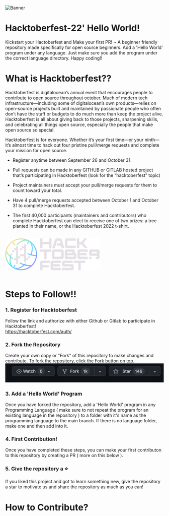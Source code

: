 ![Banner](https://github.com/GDSC-SGGSCC/Hacktoberfest-22/blob/main/banner.png)
# **Hacktoberfest-22' Hello World!**
Kickstart your Hactoberfest and Make your first PR! ~ A beginner friendly repository made specifically for open source beginners. Add a 'Hello World' program under any language. Just make sure you add the program under the correct language directory. Happy coding!!

# **What is Hacktoberfest??**
Hacktoberfest is digitalocean’s annual event that encourages people to contribute to open source throughout october. Much of modern tech infrastructure—including some of digitalocean’s own products—relies on open-source projects built and maintained by passionate people who often don’t have the staff or budgets to do much more than keep the project alive. Hacktoberfest is all about giving back to those projects, sharpening skills, and celebrating all things open source, especially the people that make open source so special.

Hacktoberfest is for everyone. Whether it’s your first time—or your ninth—it’s almost time to hack out four pristine pull/merge requests and complete your mission for open source.

- Register anytime between September 26 and October 31.

- Pull requests can be made in any GITHUB or GITLAB hosted project that’s participating in Hacktoberfest (look for the “hacktoberfest” topic)

- Project maintainers must accept your pull/merge requests for them to count toward your total.

- Have 4 pull/merge requests accepted between October 1 and October 31 to complete Hacktoberfest.

- The first 40,000 participants (maintainers and contributors) who complete Hacktoberfest can elect to receive one of two prizes: a tree planted in their name, or the Hacktoberfest 2022 t-shirt.
<br> <br>

<img src="/logo.png" alt="logo" width="300"/>
<br> <br>

# **Steps to Follow!!**

### **1. Register for Hacktoberfest**
Follow the link and authorize with either Github or Gitlab to participate in Hacktoberfest! <br>
https://hacktoberfest.com/auth/

### **2. Fork the Repository**
Create your own copy or "Fork" of this repository to make changes and contribute. To fork the repository, click the Fork button on top.
![Fork](https://github.com/GDSC-SGGSCC/Hacktoberfest-22/blob/main/fork.png)

### **3. Add a 'Hello World' Program**
Once you have forked the repository, add a 'Hello World' program in any Programming Language ( make sure to not repeat the program for an existing language in the repository ) to a folder with it's name as the programming language to the main branch. If there is no language folder, make one and then add into it.

### **4. First Contribution!**
Once you have completed these steps, you can make your first contributon to this repository by creating a PR ( more on this below ).

### **5. Give the repository a :star:**
If you liked this project and got to learn something new, give the repository a star to motivate us and share the repository as much as you can!


# **How to Contribute?**
